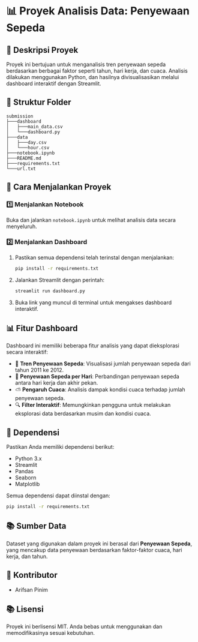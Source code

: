 # 📊 Proyek Analisis Data: Penyewaan Sepeda

## 📌 Deskripsi Proyek
Proyek ini bertujuan untuk menganalisis tren penyewaan sepeda berdasarkan berbagai faktor seperti tahun, hari kerja, dan cuaca. Analisis dilakukan menggunakan Python, dan hasilnya divisualisasikan melalui dashboard interaktif dengan Streamlit.

## 💂‍️ Struktur Folder
```
submission
├───dashboard
│   ├───main_data.csv
│   └───dashboard.py
├───data
│   ├───day.csv
│   └───hour.csv
├───notebook.ipynb
├───README.md
├───requirements.txt
└───url.txt
```

## 🚀 Cara Menjalankan Proyek
### 1️⃣ Menjalankan Notebook
Buka dan jalankan `notebook.ipynb` untuk melihat analisis data secara menyeluruh.

### 2️⃣ Menjalankan Dashboard
1. Pastikan semua dependensi telah terinstal dengan menjalankan:
   ```sh
   pip install -r requirements.txt
   ```
2. Jalankan Streamlit dengan perintah:
   ```sh
   streamlit run dashboard.py
   ```
3. Buka link yang muncul di terminal untuk mengakses dashboard interaktif.

## 📊 Fitur Dashboard
Dashboard ini memiliki beberapa fitur analisis yang dapat dieksplorasi secara interaktif:
- 📅 **Tren Penyewaan Sepeda**: Visualisasi jumlah penyewaan sepeda dari tahun 2011 ke 2012.
- 🏢 **Penyewaan Sepeda per Hari**: Perbandingan penyewaan sepeda antara hari kerja dan akhir pekan.
- ⛅ **Pengaruh Cuaca**: Analisis dampak kondisi cuaca terhadap jumlah penyewaan sepeda.
- 🔍 **Filter Interaktif**: Memungkinkan pengguna untuk melakukan eksplorasi data berdasarkan musim dan kondisi cuaca.

## 📃 Dependensi
Pastikan Anda memiliki dependensi berikut:
- Python 3.x
- Streamlit
- Pandas
- Seaborn
- Matplotlib

Semua dependensi dapat diinstal dengan:
```sh
pip install -r requirements.txt
```

## 📚 Sumber Data
Dataset yang digunakan dalam proyek ini berasal dari **Penyewaan Sepeda**, yang mencakup data penyewaan berdasarkan faktor-faktor cuaca, hari kerja, dan tahun.

## 👥 Kontributor
- Arifsan Pinim

## 📚 Lisensi
Proyek ini berlisensi MIT. Anda bebas untuk menggunakan dan memodifikasinya sesuai kebutuhan.
